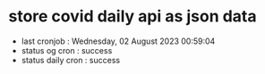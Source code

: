 # store covid daily api as json data

- last cronjob : Wednesday, 02 August 2023 00:59:04
- status og cron : success
- status daily cron : success
      
      
